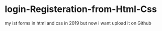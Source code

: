 # login-Registeration-from-Html-Css
my ist forms in html and css in 2019 but now i want upload it on Github
